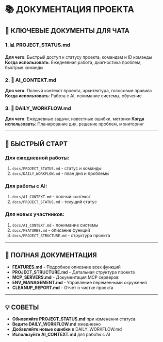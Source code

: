 # 📚 ДОКУМЕНТАЦИЯ ПРОЕКТА

## 🎯 КЛЮЧЕВЫЕ ДОКУМЕНТЫ ДЛЯ ЧАТА

### 1. 📊 PROJECT_STATUS.md
**Для чего**: Быстрый доступ к статусу проекта, командам и ID команды
**Когда использовать**: Ежедневная работа, диагностика проблем, быстрые команды

### 2. 🤖 AI_CONTEXT.md  
**Для чего**: Полный контекст проекта, архитектура, голосовые правила
**Когда использовать**: Работа с AI, понимание системы, обучение

### 3. 📅 DAILY_WORKFLOW.md
**Для чего**: Ежедневные задачи, известные ошибки, метрики
**Когда использовать**: Планирование дня, решение проблем, мониторинг

---

## 🚀 БЫСТРЫЙ СТАРТ

### Для ежедневной работы:
1. `docs/PROJECT_STATUS.md` - статус и команды
2. `docs/DAILY_WORKFLOW.md` - план дня и проблемы

### Для работы с AI:
1. `docs/AI_CONTEXT.md` - полный контекст
2. `docs/PROJECT_STATUS.md` - текущий статус

### Для новых участников:
1. `docs/AI_CONTEXT.md` - понимание системы
2. `docs/FEATURES.md` - описание функций
3. `docs/PROJECT_STRUCTURE.md` - структура проекта

---

## 📁 ПОЛНАЯ ДОКУМЕНТАЦИЯ

- **FEATURES.md** - Подробное описание всех функций
- **PROJECT_STRUCTURE.md** - Детальная структура проекта  
- **MCP_SERVERS.md** - Документация MCP серверов
- **ENV_MANAGEMENT.md** - Управление переменными окружения
- **CLEANUP_REPORT.md** - Отчет о чистке проекта

---

## 💡 СОВЕТЫ

- **Обновляйте PROJECT_STATUS.md** при изменении статуса
- **Ведите DAILY_WORKFLOW.md** ежедневно
- **Добавляйте новые ошибки** в DAILY_WORKFLOW.md
- **Используйте AI_CONTEXT.md** для работы с AI 